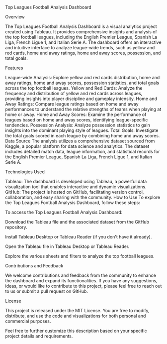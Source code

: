 Top Leagues Football Analysis Dashboard

Overview

The Top Leagues Football Analysis Dashboard is a visual analytics project created using Tableau. It provides comprehensive insights and analysis of the top football leagues, including the English Premier League, Spanish La Liga, French Ligue 1, and Italian Serie A. The dashboard offers an interactive and intuitive interface to analyze league-wide trends, such as yellow and red cards, home and away ratings, home and away scores, possession, and total goals.

Features

League-wide Analysis: Explore yellow and red cards distribution, home and away ratings, home and away scores, possession statistics, and total goals across the top football leagues.
Yellow and Red Cards: Analyze the frequency and distribution of yellow and red cards across leagues, providing insights into player discipline and gameplay intensity.
Home and Away Ratings: Compare league ratings based on home and away performances to understand the relative strengths of teams when playing at home or away.
Home and Away Scores: Examine the performance of leagues based on home and away scores, identifying league-specific tendencies.
Possession Analysis: Analyze possession statistics to gain insights into the dominant playing style of leagues.
Total Goals: Investigate the total goals scored in each league by combining home and away scores.
Data Source
The analysis utilizes a comprehensive dataset sourced from Kaggle, a popular platform for data science and analytics. The dataset includes detailed match data, league information, and statistical records for the English Premier League, Spanish La Liga, French Ligue 1, and Italian Serie A.

Technologies Used

Tableau: The dashboard is developed using Tableau, a powerful data visualization tool that enables interactive and dynamic visualizations.
GitHub: The project is hosted on GitHub, facilitating version control, collaboration, and easy sharing with the community.
How to Use
To explore the Top Leagues Football Analysis Dashboard, follow these steps:

To access the Top Leagues Football Analysis Dashboard:

Download the Tableau file and the associated dataset from the GitHub repository.

Install Tableau Desktop or Tableau Reader (if you don't have it already).

Open the Tableau file in Tableau Desktop or Tableau Reader.

Explore the various sheets and filters to analyze the top football leagues.

Contributions and Feedback

We welcome contributions and feedback from the community to enhance the dashboard and expand its functionalities. If you have any suggestions, ideas, or would like to contribute to this project, please feel free to reach out to us or submit a pull request on GitHub.

License

This project is released under the MIT License. You are free to modify, distribute, and use the code and visualizations for both personal and commercial purposes.

Feel free to further customize this description based on your specific project details and requirements.
